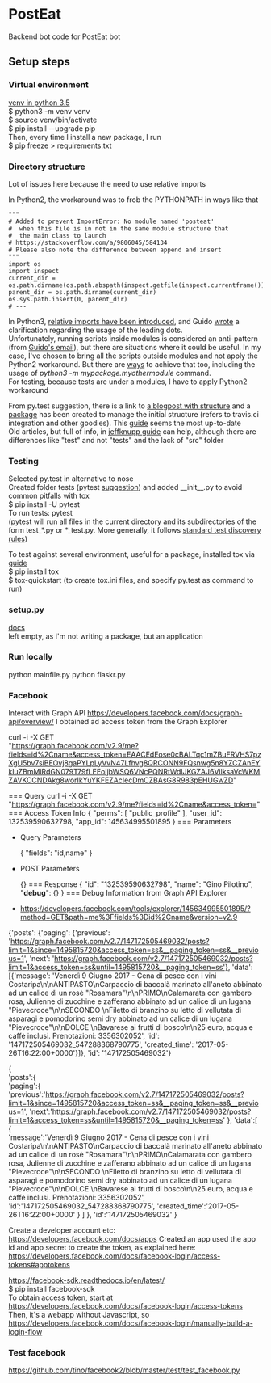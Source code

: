 # PostEat
Backend bot code for PostEat bot

## Setup steps
### Virtual environment
[venv in python 3.5](https://docs.python.org/3/tutorial/venv.html)  
$ python3 -m venv venv  
$ source venv/bin/activate  
$ pip install --upgrade pip  
Then, every time I install a new package, I run  
$ pip freeze > requirements.txt

### Directory structure
Lot of issues here because the need to use relative imports  

In Python2, the workaround was to frob the PYTHONPATH in ways like that
```
"""
# Added to prevent ImportError: No module named 'posteat'
#  when this file is in not in the same module structure that
#  the main class to launch
# https://stackoverflow.com/a/9806045/584134
# Please also note the difference between append and insert
"""
import os
import inspect
current_dir = os.path.dirname(os.path.abspath(inspect.getfile(inspect.currentframe())))
parent_dir = os.path.dirname(current_dir)
os.sys.path.insert(0, parent_dir)
# ---
```

In Python3, [relative imports have been introduced](https://docs.python.org/3/tutorial/modules.html#intra-package-references), and Guido [wrote](https://www.python.org/dev/peps/pep-0328/#guido-s-decision) a clarification regarding the usage of the leading dots.  
Unfortunately, running scripts inside modules is considered an anti-pattern (from [Guido's email](https://mail.python.org/pipermail/python-3000/2007-April/006793.html)), but there are situations where it could be useful.
In my case, I've chosen to bring all the scripts outside modules and not apply the Python2 workaround. But there are [ways](https://stackoverflow.com/questions/16981921/relative-imports-in-python-3) to achieve that too, including the usage of _python3 -m mypackage.myothermodule_ command.  
For testing, because tests are under a modules, I have to apply Python2 workaround

From py.test suggestion, there is a link to [a blogpost with structure](https://blog.ionelmc.ro/2014/05/25/python-packaging/#the-structure) and a [package](https://github.com/ionelmc/cookiecutter-pylibrary) has been created to manage the initial structure (refers to travis.ci integration and other goodies). This [guide](https://hynek.me/articles/testing-packaging/) seems the most up-to-date  
Old articles, but full of info, in [jeffknupp guide](https://jeffknupp.com/blog/2013/08/16/open-sourcing-a-python-project-the-right-way/) can help, although there are differences like "test" and not "tests" and the lack of "src" folder
 

### Testing
Selected py.test in alternative to nose  
Created folder tests (pytest [suggestion](http://pytest.readthedocs.io/en/latest/goodpractices.html)) and added \_\_init__.py to avoid common pitfalls with tox    
$ pip install -U pytest  
To run tests: pytest  
(pytest will run all files in the current directory and its subdirectories of the form test_*.py or *_test.py. More generally, it follows [standard test discovery rules](https://docs.pytest.org/en/latest/goodpractices.html#test-discovery))

To test against several environment, useful for a package, installed tox via [guide](https://tox.readthedocs.io/en/latest/)  
$ pip install tox  
$ tox-quickstart  (to create tox.ini files, and specify py.test as command to run)

### setup.py
[docs](https://docs.python.org/3/distutils/setupscript.html)  
left empty, as I'm not writing a package, but an application

### Run locally
python mainfile.py
python flaskr.py

### Facebook
Interact with Graph API https://developers.facebook.com/docs/graph-api/overview/
I obtained ad access token from the Graph Explorer

curl -i -X GET \
   "https://graph.facebook.com/v2.9/me?fields=id%2Cname&access_token=EAACEdEose0cBALTqc1mZBuFRVHS7pzXgU5bv7siBEOvj8gaPYLpLyVvN47Lfhvg8QRCONN9FQsnwg5n8YZCZAnEYkluZBmMiRdGN079T79fLEEoijbWSQ6VNcPQNRtWdlJKGZAJ6VilksaVcWKMZAVKCCNDAkg8worIkYuYKFEZAcIecDmCZBAsG8R983pEHUGwZD"


=== Query
  curl -i -X GET \
   "https://graph.facebook.com/v2.9/me?fields=id%2Cname&access_token=<access token sanitized>"
=== Access Token Info
  {
    "perms": [
      "public_profile"
    ],
    "user_id": 132539590632798,
    "app_id": 145634995501895
  }
=== Parameters
- Query Parameters

  {
    "fields": "id,name"
  }
- POST Parameters

  {}
=== Response
  {
    "id": "132539590632798",
    "name": "Gino Pilotino",
    "__debug__": {}
  }
=== Debug Information from Graph API Explorer
- https://developers.facebook.com/tools/explorer/145634995501895/?method=GET&path=me%3Ffields%3Did%2Cname&version=v2.9




{'posts': {'paging': {'previous': 'https://graph.facebook.com/v2.7/147172505469032/posts?limit=1&since=1495815720&access_token=ss&__paging_token=ss&__previous=1', 'next': 'https://graph.facebook.com/v2.7/147172505469032/posts?limit=1&access_token=ss&until=1495815720&__paging_token=ss'}, 'data': [{'message': 'Venerdì 9 Giugno 2017 - Cena di pesce con i vini Costaripa\n\nANTIPASTO\nCarpaccio di baccalà marinato all\'aneto abbinato ad un calice di un rosè "Rosamara"\n\nPRIMO\nCalamarata con gambero rosa, Julienne di zucchine e zafferano abbinato ad un calice di un lugana "Pievecroce"\n\nSECONDO \nFiletto di branzino su letto di vellutata di asparagi e pomodorino semi dry abbinato ad un calice di un lugana "Pievecroce"\n\nDOLCE \nBavarese ai frutti di bosco\n\n25 euro, acqua e caffè inclusi.  Prenotazioni: 3356302052', 'id': '147172505469032_547288368790775', 'created_time': '2017-05-26T16:22:00+0000'}]}, 'id': '147172505469032'}

{  
   'posts':{  
      'paging':{  
         'previous':'https://graph.facebook.com/v2.7/147172505469032/posts?limit=1&since=1495815720&access_token=ss&__paging_token=ss&__previous=1',
         'next':'https://graph.facebook.com/v2.7/147172505469032/posts?limit=1&access_token=ss&until=1495815720&__paging_token=ss'
      },
      'data':[  
         {  
            'message':'Venerdì 9 Giugno 2017 - Cena di pesce con i vini Costaripa\n\nANTIPASTO\nCarpaccio di baccalà marinato all\'aneto abbinato ad un calice di un rosè "Rosamara"\n\nPRIMO\nCalamarata con gambero rosa, Julienne di zucchine e zafferano abbinato ad un calice di un lugana "Pievecroce"\n\nSECONDO \nFiletto di branzino su letto di vellutata di asparagi e pomodorino semi dry abbinato ad un calice di un lugana "Pievecroce"\n\nDOLCE \nBavarese ai frutti di bosco\n\n25 euro, acqua e caffè inclusi.  Prenotazioni: 3356302052',
            'id':'147172505469032_547288368790775',
            'created_time':'2017-05-26T16:22:00+0000'
         }
      ]
   },
   'id':'147172505469032'
}


Create a developer account etc: https://developers.facebook.com/docs/apps
Created an app
used the app id and app secret to create the token, as explained here: https://developers.facebook.com/docs/facebook-login/access-tokens#apptokens


https://facebook-sdk.readthedocs.io/en/latest/  
$ pip install facebook-sdk  
To obtain access token, start at https://developers.facebook.com/docs/facebook-login/access-tokens  
Then, it's a webapp without Javascript, so https://developers.facebook.com/docs/facebook-login/manually-build-a-login-flow 


### Test facebook
https://github.com/tino/facebook2/blob/master/test/test_facebook.py

